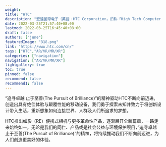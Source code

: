 ```yaml
---
weight: 
title: "HTC"
description: "宏達國際電子（英語：HTC Corporation，旧称「High Tech Computer Corporation」），簡稱宏達電或HTC，為源自臺灣的跨國消費性電子產品公司，成立於1997年，目前以研發與製造智慧型手機與虛擬實境（VR）裝置為主要業務，為全球第二大VR頭戴顯示器製造商。"
date: 2022-03-25T21:57:40+08:00
lastmod: 2022-03-25T16:45:40+08:00
draft: false
authors: ["june"]
featuredImage: "318.png"
link: "https://www.htc.com/cn/"
tags: ["HTC","AR/VR/MR/XR"]
categories: ["navigation"]
navigation: ["AR/VR/MR/XR"]
lightgallery: true
toc: true
pinned: false
recommend: false
recommend1: false
---
```

“追寻卓越 止于至善(The Pursuit of Brilliance)”的精神驱动HTC不断向前迈进，创造出具有绝佳体验与颠覆性能的移动设备，我们勇于探索未知并致力于将创新设计带入生活，重新想象如何连接世界、人群及人们所追求的梦想。

HTC推出如影（RE）便携式相机与更多革命性产品，逐渐展开全新篇章，一路走来始终如一，无论是我们的同仁、产品或是社会公益与环境保护项目，”追寻卓越 止于至善(The Pursuit of Brilliance)”的精神，将持续推动我们不断向前迈进，为人们创造更美好的体验。